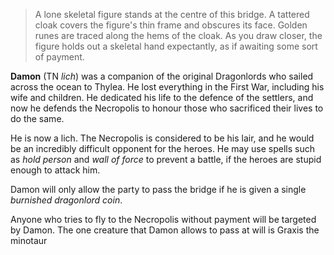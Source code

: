 > A lone skeletal figure stands at the centre of this bridge. A tattered cloak covers the figure's thin frame and obscures its face. Golden runes are traced along the hems of the cloak. As you draw closer, the figure holds out a skeletal hand expectantly, as if awaiting some sort of payment.

**Damon** (TN *lich*) was a companion of the original Dragonlords who sailed across the ocean to Thylea. He lost everything in the First War, including his wife and children. He dedicated his life to the defence of the settlers, and now he defends the Necropolis to honour those who sacrificed their lives to do the same.

He is now a lich. The Necropolis is considered to be his lair, and he would be an incredibly difficult opponent for the heroes. He may use spells such as *hold person* and *wall of force* to prevent a battle, if the heroes are stupid enough to attack him.

Damon will only allow the party to pass the bridge if he is given a single *burnished dragonlord coin*.

Anyone who tries to fly to the Necropolis without payment will be targeted by Damon. The one creature that Damon allows to pass at will is Graxis the minotaur